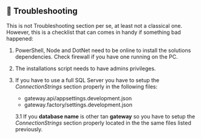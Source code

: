 ﻿## 🚩 Troubleshooting

This is not Troubleshooting section per se, at least not a classical one. However, this is a checklist that can comes in handy
if something bad happened:

1. PowerShell, Node and DotNet need to be online to install the solutions dependencies. Check firewall if you have one running on the
   PC.
2. The installations script needs to have admins privileges.
3. If you have to use a full SQL Server you have to setup the _ConnectionStrings_ section properly in the following files:
    - gateway.api/appsettings.development.json
    - gateway.factory/settings.development.json
    
    3.1 If you **database name** is other tan **gateway** so you have to setup the _ConnectionStrings_ section properly located in the
    the same files listed previously.
   
   

